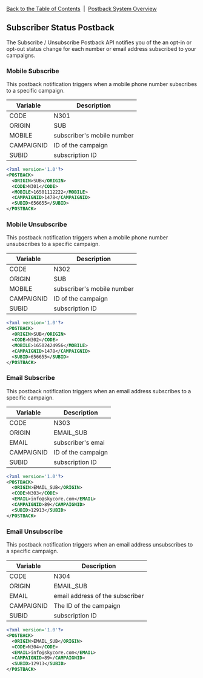 <a href="/1.3/README.md">Back to the Table of Contents</a>&nbsp;&nbsp;|&nbsp;&nbsp;<a href="/1.3/CONTENTS/POSTBACKS/POSTBACK_SYSTEM_OVERVIEW.md">Postback System Overview</a>

<h2>Subscriber Status Postback</h2>

The Subscribe / Unsubscribe Postback API notifies you of the an opt-in or opt-out status change for each number or email address subscribed to your campaigns. 

<h3>Mobile Subscribe</h3>

This postback notification triggers when a mobile phone number subscribes to a specific campaign.

| Variable | Description |
| -------- | ----------- |
| CODE | N301|
| ORIGIN | SUB | 
| MOBILE | subscriber's mobile number|
| CAMPAIGNID | ID of the campaign |
| SUBID | subscription ID |

```xml
<?xml version='1.0'?>
<POSTBACK>
  <ORIGIN>SUB</ORIGIN>
  <CODE>N301</CODE>
  <MOBILE>16501112222</MOBILE>
  <CAMPAIGNID>1478</CAMPAIGNID>
  <SUBID>656655</SUBID>
</POSTBACK>
```

<h3>Mobile Unsubscribe</h3>
This postback notification triggers when a mobile phone number unsubscribes to a specific campaign.

| Variable | Description |
| -------- | ----------- |
| CODE | N302 |
| ORIGIN | SUB | 
| MOBILE | subscriber's mobile number |
| CAMPAIGNID | ID of the campaign |
| SUBID | subscription ID |

```xml
<?xml version='1.0'?>
<POSTBACK>
  <ORIGIN>SUB</ORIGIN>
  <CODE>N302</CODE>
  <MOBILE>16502424956</MOBILE>
  <CAMPAIGNID>1478</CAMPAIGNID>
  <SUBID>656655</SUBID>
</POSTBACK>
```

<h3>Email Subscribe</h3>
This postback notification triggers when an email address subscribes to a specific campaign.</p>

| Variable | Description |
| -------- | ----------- |
| CODE | N303 |
| ORIGIN | EMAIL_SUB | 
| EMAIL | subscriber's emai |
| CAMPAIGNID | ID of the campaign |
| SUBID | subscription ID |

```xml
<?xml version='1.0'?>
<POSTBACK>
  <ORIGIN>EMAIL_SUB</ORIGIN>
  <CODE>N303</CODE>
  <EMAIL>info@skycore.com</EMAIL>
  <CAMPAIGNID>89</CAMPAIGNID>
  <SUBID>12913</SUBID>
</POSTBACK>
```

<h3>Email Unsubscribe</h3>

This postback notification triggers when an email address unsubscribes to a specific campaign.</p>

| Variable | Description |
| -------- | ----------- |
| CODE | N304 |
| ORIGIN | EMAIL_SUB | 
| EMAIL | email address of the subscriber |
| CAMPAIGNID | The ID of the campaign |
| SUBID | subscription ID |

```xml
<?xml version='1.0'?>
<POSTBACK>
  <ORIGIN>EMAIL_SUB</ORIGIN>
  <CODE>N304</CODE>
  <EMAIL>info@skycore.com</EMAIL>
  <CAMPAIGNID>89</CAMPAIGNID>
  <SUBID>12913</SUBID>
</POSTBACK>
```
